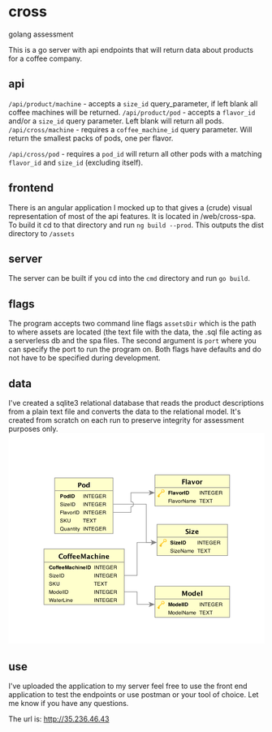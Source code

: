 # cross
golang assessment

This is a go server with api endpoints that will return data about products for a coffee company.

## api
`/api/product/machine` - accepts a `size_id` query_parameter, if left blank all coffee machines will be returned.
`/api/product/pod` - accepts a `flavor_id` and/or a `size_id` query parameter. Left blank will return all pods.
`/api/cross/machine` - requires a `coffee_machine_id` query parameter. Will return the smallest packs of pods, one per flavor.

`/api/cross/pod` - requires a `pod_id` will return all other pods with a matching `flavor_id` and `size_id` (excluding itself).

## frontend
There is an angular application I mocked up to that gives a (crude) visual representation of most of the api features. 
It is located in /web/cross-spa. To build it cd to that directory and run `ng build --prod`. 
This outputs the dist directory to `/assets`

## server
The server can be built if you cd into the `cmd` directory and run `go build`.

## flags
The program accepts two command line flags `assetsDir` which is the path to where assets are located 
(the text file with the data, the .sql file acting as a serverless db and the spa files. The second argument is `port`
where you can specify the port to run the program on. Both flags have defaults and do not have to be specified 
during development.

## data
I've created a sqlite3 relational database that reads the product descriptions from a plain text file and converts the data
to the relational model. It's created from scratch on each run to preserve integrity for assessment purposes only.
![database scheme diagram](https://raw.githubusercontent.com/yanshuf0/cross/master/db-schema.png)

## use
I've uploaded the application to my server feel free to use the front end application to test the endpoints or use postman
or your tool of choice. Let me know if you have any questions.

The url is:
http://35.236.46.43
